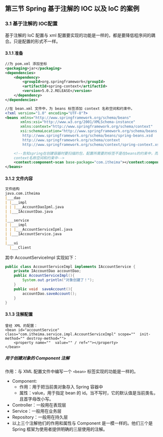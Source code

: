 ## 第三节 Spring 基于注解的 IOC 以及 IoC 的案例

### 3.1 基于注解的 IOC配置

基于注解的 IoC 配置与 xml 配置要实现的功能是一样的，都是要降低程序间的耦合。只是配置的形式不一样。 

#### 3.1.1 准备

```xml
//为 pom.xml 添加坐标
<packaging>jar</packaging>
<dependencies>
    <dependency>
        <groupId>org.springframework</groupId>
        <artifactId>spring-context</artifactId>
        <version>5.0.2.RELEASE</version>
    </dependency>
</dependencies>

//在 bean.xml 文件中，为 beans 标签添加 context 名称空间和约束中。
<?xml version="1.0" encoding="UTF-8"?>
<beans xmlns="http://www.springframework.org/schema/beans"
       xmlns:xsi="http://www.w3.org/2001/XMLSchema-instance"
       xmlns:context="http://www.springframework.org/schema/context"
       xsi:schemaLocation="http://www.springframework.org/schema/beans
        http://www.springframework.org/schema/beans/spring-beans.xsd
        http://www.springframework.org/schema/context
        http://www.springframework.org/schema/context/spring-context.xsd">

    <!--告知spring在创建容器时要扫描的包，配置所需要的标签不是在beans的约束中，而是一个名称为
    context名称空间和约束中-->
    <context:component-scan base-package="com.itheima"></context:component-scan>
</beans>
```

#### 3.1.2 文件内容

```md
文件结构
java.com.itheima
|___dao
| |___impl
| | |___AccountDaoIpml.java   
| |___IAccountDao.java 
|
|___service
| |___impl
| | |___AccountServiceIpml.java   
| |___IAccountService.java 
|
|___ui
  |___Client
```
其中 AccountServiceImpl 实现如下：
```java
public class AccountServiceImpl implements IAccountService {
    private IAccountDao accountDao;
    public AccountServiceImpl(){
        System.out.println("对象创建了！");
    }
    public void  saveAccount(){
        accountDao.saveAccount();
    }
}
```


#### 3.1.3 注解配置

```
曾经 XML 的配置：
<bean id="accountService" class="com.itheima.service.impl.AccountServiceImpl" scope=""  init-method="" destroy-method="">
    <property name=""  value="" / ref=""></property>
</bean>
```

##### 用于创建对象的 Component 注解

作用：与 XML 配置文件中编写一个 `<bean>` 标签实现的功能是一样的。

* Component:
  * 作用：用于把当前类对象存入 Spring 容器中
  * 属性：value，用于指定 bean 的 id。当不写时，它的默认值是当前类名，且首字母改小写。
* Controller：一般用在表现层
* Service：一般用在业务层
* Repository：一般用在持久层
* 以上三个注解他们的作用和属性与 Component 是一模一样的。他们三个是 Spring 框架为使用者提供明确的三层使用的注解。


